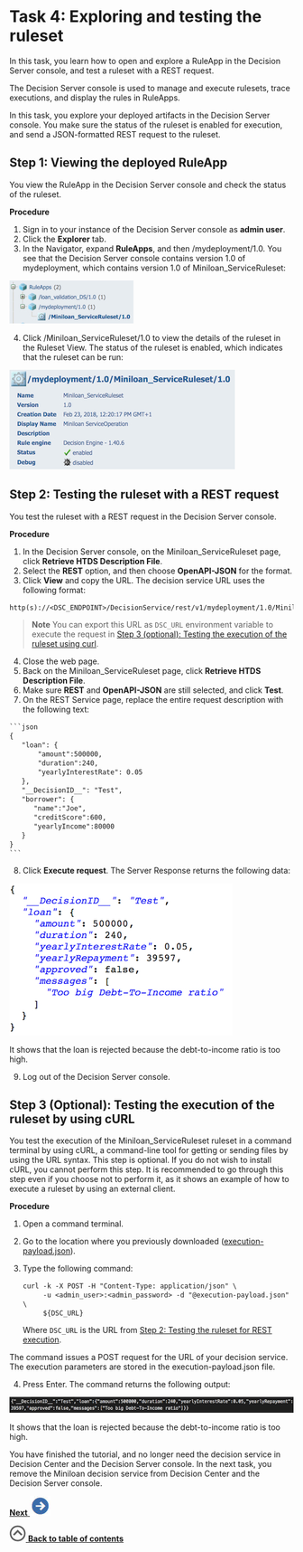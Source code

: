 # Task 4: Exploring and testing the ruleset

In this task, you learn how to open and explore a RuleApp in the Decision Server console, and test a ruleset with a REST request.

The Decision Server console is used to manage and execute rulesets, trace executions, and display the rules in RuleApps.

In this task, you explore your deployed artifacts in the Decision Server console. You make sure the status of the ruleset is enabled for execution, and send a JSON-formatted REST request to the ruleset.

## Step 1: Viewing the deployed RuleApp

You view the RuleApp in the Decision Server console and check the status of the ruleset.

**Procedure**

1.   Sign in to your instance of the Decision Server console as **admin user**.
2.  Click the **Explorer** tab.
3.   In the Navigator, expand **RuleApps**, and then /mydeployment/1.0. You see that the Decision Server console contains version 1.0 of mydeployment, which contains version 1.0 of Miniloan\_ServiceRuleset:

 ![Image shows the navigation menu](../images/scrn_deploy_resnav_icp.jpg)

4.   Click /Miniloan\_ServiceRuleset/1.0 to view the details of the ruleset in the Ruleset View. The status of the ruleset is enabled, which indicates that the ruleset can be run:

 ![Image shows details details of the ruleset](../images/scrn_deploy_view_icp.jpg)


## Step 2: Testing the ruleset with a REST request

You test the ruleset with a REST request in the Decision Server console.

**Procedure**

1.   In the Decision Server console, on the Miniloan\_ServiceRuleset page, click **Retrieve HTDS Description File**.
2.   Select the **REST** option, and then choose **OpenAPI-JSON** for the format.
3.  Click **View** and copy the URL. The decision service URL uses the following format:

  ```
  http(s)://<DSC_ENDPOINT>/DecisionService/rest/v1/mydeployment/1.0/Miniloan_ServiceRuleset/1.0/
  ```

  > **Note**
  > You can export this URL as `DSC_URL` environment variable to execute the request in [Step 3 \(optional\): Testing the execution of the ruleset using curl](../topics/tut_icp_gs_test_ruleset_lsn.md#step-3-optional-testing-the-execution-of-the-ruleset-using-curl).

4.  Close the web page.
5.  Back on the Miniloan\_ServiceRuleset page, click **Retrieve HTDS Description File**.
6.   Make sure **REST** and **OpenAPI-JSON** are still selected, and click **Test**.
7.   On the REST Service page, replace the entire request description with the following text:

    ```json
    {
       "loan": {
           "amount":500000,
           "duration":240,
           "yearlyInterestRate": 0.05
       },
       "__DecisionID__": "Test",
       "borrower": {
          "name":"Joe",
          "creditScore":600,
          "yearlyIncome":80000
       }
    }
    ```


8.  Click **Execute request**. The Server Response returns the following data:

 ![Image shows the server response](../images/scrn_server_response.jpg)

 It shows that the loan is rejected because the debt-to-income ratio is too high.

9.  Log out of the Decision Server console.

## Step 3 \(Optional\): Testing the execution of the ruleset by using cURL

You test the execution of the Miniloan\_ServiceRuleset ruleset in a command terminal by using cURL, a command-line tool for getting or sending files by using the URL syntax. This step is optional. If you do not wish to install cURL, you cannot perform this step. It is recommended to go through this step even if you choose not to perform it, as it shows an example of how to execute a ruleset by using an external client.

**Procedure**

1.  Open a command terminal.
2.  Go to the location where you previously downloaded ([execution-payload.json](../../execution-payload.json?raw=1)).
3.  Type the following command:

    ```
    curl -k -X POST -H "Content-Type: application/json" \
         -u <admin_user>:<admin_password> -d "@execution-payload.json" \
         ${DSC_URL}
    ```

    Where `DSC_URL` is the URL from [Step 2: Testing the ruleset for REST execution](../topics/tut_icp_gs_test_ruleset_lsn.md#step-2-testing-the-ruleset-for-rest-execution).

 The command issues a POST request for the URL of your decision service. The execution parameters are stored in the execution-payload.json file.

4.  Press Enter. The command returns the following output:

 ![The image shows the results](../images/scrn_curl_result.jpg)

 It shows that the loan is rejected because the debt-to-income ratio is too high.

You have finished the tutorial, and no longer need the decision service in Decision Center and the Decision Server console. In the next task, you remove the Miniloan decision service from Decision Center and the Decision Server console.

[**Next** ![](../images/next.jpg)](../topics/tut_icp_gs_clean_db_lsn.md)

[![](../images/home.jpg) **Back to table of contents**](../../README.md)

